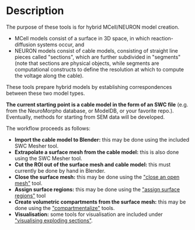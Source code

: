 # Description

The purpose of these tools is for hybrid MCell/NEURON model creation.

* MCell models consist of a surface in 3D space, in which reaction-diffusion systems occur, and
* NEURON models consist of cable models, consisting of straight line pieces called "sections", which are further subdivided in "segments" (note that sections are physical objects, while segments are computational constructs to define the resolution at which to compute the voltage along the cable).

These tools prepare hybrid models by establishing correspondences between these two model types.

**The current starting point is a cable model in the form of an SWC file** (e.g. from the NeuroMorpho database, or ModelDB, or your favorite repo.). Eventually, methods for starting from SEM data will be developed.

The workflow proceeds as follows:
* **Import the cable model to Blender:** this may be done using the included SWC Mesher tool.
* **Extrapolate a surface mesh from the cable model:** this is also done using the SWC Mesher tool.
* **Cut the ROI out of the surface mesh and cable model:** this must currently be done by hand in Blender.
* **Close the surface mesh:** this may be done using the ["close an open mesh"](../closing_mesh) tool.
* **Assign surface regions:** this may be done using the ["assign surface regions"](../assigning_surface_regions) tool
* **Create volumetric compartments from the surface mesh:** this may be done using the ["compartmentalize"](../creating_compartments) tools.
* **Visualisation:** some tools for visualisation are included under ["visualising exploding sections"](../visualising_exploding_sections).
